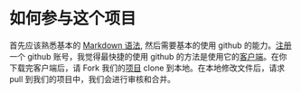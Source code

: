 # 如何参与这个项目

首先应该熟悉基本的 [Markdown 语法](https://markdown.com.cn/basic-syntax/), 然后需要基本的使用 github 的能力。[注册](https://github.com/signup?ref\_cta=Sign+up\&ref\_loc=header+logged+out\&ref\_page=%2F\&source=header-home)一个 github 账号，我觉得最快捷的使用 github 的方法是使用它的[客户端](https://desktop.github.com/)。在你下载完客户端后，请 Fork 我们的[项目](https://github.com/lyhant/njuptbook) clone 到本地。在本地修改文件后，请求 pull 到我们的项目中，我们会进行审核和合并。&#x20;
